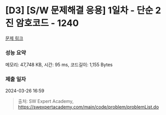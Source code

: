 # [D3] [S/W 문제해결 응용] 1일차 - 단순 2진 암호코드 - 1240 

[문제 링크](https://swexpertacademy.com/main/code/problem/problemDetail.do?contestProbId=AV15FZuqAL4CFAYD) 

### 성능 요약

메모리: 47,748 KB, 시간: 95 ms, 코드길이: 1,155 Bytes

### 제출 일자

2024-03-26 16:59



> 출처: SW Expert Academy, https://swexpertacademy.com/main/code/problem/problemList.do